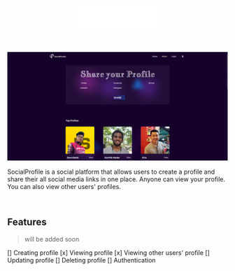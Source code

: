 # <p align="center"><img src="./public/assets/Logo.png" alt="SocialProfile" width="200"/></p>

<br/>

<img src="./public/assets/socialprofiles.png" />

<br/>

SocialProfile is a social platform that allows users to create a profile and share their all social media links in one place. Anyone can view your profile. You can also view other users' profiles. 

<br/>

## Features
> will be added soon

[] Creating profile
[x] Viewing profile 
[x] Viewing other users' profile
[] Updating profile
[] Deleting profile
[] Authentication